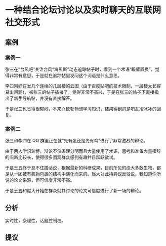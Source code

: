 # 一种结合论坛讨论以及实时聊天的互联网社交形式

## 案例

### 案例一

张三在“台风吧”关注台风“海贝斯”动态追踪帖子时，看到一个术语“眼壁置换”，觉得非常有意思，于是就在追踪帖里发问这个词语是什么意思。  

李四刚好在发几个连续的几层楼的云图（由于百度贴吧的技术限制，一层楼太长容易出问题），被张三的帖子插楼了，觉得非常不高兴，于是在张三的帖子下直接指出了新手导航帖，并没有直接解答。

于是张三也觉得很郁闷，本来兴致勃勃想学习知识，结果得到的是吧友冷冰冰的回复。

### 案例二

张三和李四在 QQ 群里正在就“先有蛋还是先有鸡”进行了非常激烈的辩论。

由于两人学识渊博，辩论不仅条理分明而且大量使用了术语，思考和准备大量措辞的间断比较长，使得很多围观群众感到有趣并且跃跃欲试。

于是王五终于忍不住插话说，根据最新的科研成果，目前所见的绝大多数生物，都是从一团被有机物包裹的结构中演化而来的。赵大对此持异议反驳说，我知道你所说的论文来源，但可信度非常不高。

于是王五和赵大开始在群众就其讨论的论文可信度进行了新一场的辩论。

## 分析

实时性，条理性，话题控制权。

## 提议



